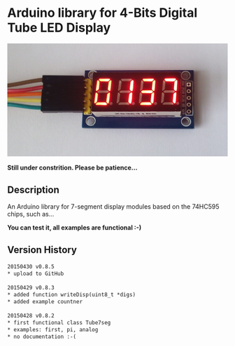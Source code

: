 Arduino library for 4-Bits Digital Tube LED Display
===================================================

![4-Bits Digital Tube LED Display](Tube7seg01.jpg)

**Still under constrition. Please be patience...**


Description
-----------
An Arduino library for 7-segment display modules based on the 74HC595 chips,
such as...

**You can test it, all examples are functional :-)**

Version History
---------------
```
20150430 v0.8.5
* upload to GitHub

20150429 v0.8.3
* added function writeDisp(uint8_t *digs)
* added example countner

20150428 v0.8.2
* first functional class Tube7seg
* examples: first, pi, analog
* no documentation :-(
```
